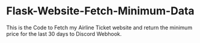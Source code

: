 # Flask-Website-Fetch-Minimum-Data

This is the Code to Fetch my Airline Ticket website and return the minimum price for the last 30 days to Discord Webhook.
